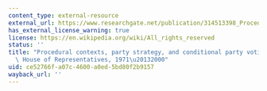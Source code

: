 ```yaml
---
content_type: external-resource
external_url: https://www.researchgate.net/publication/314513398_Procedural_Contexts_Party_Strategy_and_Conditional_Party_Voting_in_the_US_House_of_Representatives_1971-2000
has_external_license_warning: true
license: https://en.wikipedia.org/wiki/All_rights_reserved
status: ''
title: "Procedural contexts, party strategy, and conditional party voting in the U.S.\
  \ House of Representatives, 1971\u20132000"
uid: ce52766f-a07c-4600-a0ed-5bd80f2b9157
wayback_url: ''
---
```

